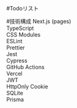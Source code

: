 #Todoリスト

#技術構成
Next.js (pages)  
TypeScript  
CSS Modules  
ESLint  
Prettier  
Jest  
Cypress  
GitHub Actions  
Vercel  
JWT  
HttpOnly Cookie  
SQLite  
Prisma  
